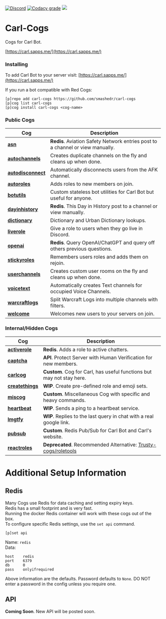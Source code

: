 [![Discord](https://img.shields.io/discord/899171661457293343?color=7289da&label=discord&logo=discord&logoColor=white&style=plastic)](https://discord.gg/wXy6m2X8wY)
[![Codacy grade](https://img.shields.io/codacy/grade/439cde1e5a5b4c649beca9b27ec108aa?logo=codacy&style=plastic)](https://app.codacy.com/gh/smashedr/carl-cogs/dashboard)
[![](https://repository-images.githubusercontent.com/422749366/a8e0e86a-fcdf-42f4-a5f8-63946c0cd272)](https://carl.sapps.me/)
# Carl-Cogs

Cogs for Carl Bot.

[https://carl.sapps.me/](https://carl.sapps.me/)

### Installing

To add Carl Bot to your server visit: [https://carl.sapps.me/](https://carl.sapps.me/)

If you run a bot compatible with Red Cogs:

```
[p]repo add carl-cogs https://github.com/smashedr/carl-cogs
[p]cog list carl-cogs
[p]cog install carl-cogs <cog-name>
```

### Public Cogs

| Cog                                                    | Description                                                                    |
|--------------------------------------------------------|--------------------------------------------------------------------------------|
| **[asn](asn/asn.py)**                                  | **Redis**. Aviation Safety Network entries post to a channel or view manually. |
| **[autochannels](autochannels/autochannels.py)**       | Creates duplicate channels on the fly and cleans up when done.                 |
| **[autodisconnect](autodisconnect/autodisconnect.py)** | Automatically disconnects users from the AFK channel.                          |
| **[autoroles](autoroles/autoroles.py)**                | Adds roles to new members on join.                                             |
| **[botutils](botutils/botutils.py)**                   | Custom stateless bot utilities for Carl Bot but useful for anyone.             |
| **[dayinhistory](dayinhistory/dayinhistory.py)**       | **Redis**. This Day in History post to a channel or view manually.             |
| **[dictionary](dictionary/dictionary.py)**             | Dictionary and Urban Dictionary lookups.                                       |
| **[liverole](liverole/liverole.py)**                   | Give a role to users when they go live in Discord.                             |
| **[openai](openai/openai.py)**                         | **Redis**. Query OpenAI/ChatGPT and query off others previous questions.       |
| **[stickyroles](stickyroles/stickyroles.py)**          | Remembers users roles and adds them on rejoin.                                 |
| **[userchannels](userchannels/userchannels.py)**       | Creates custom user rooms on the fly and cleans up when done.                  |
| **[voicetext](voicetext/voicetext.py)**                | Automatically creates Text channels for occupied Voice Channels.               |
| **[warcraftlogs](warcraftlogs/warcraftlogs.py)**       | Split Warcraft Logs into multiple channels with filters.                       |
| **[welcome](welcome/welcome.py)**                      | Welcomes new users to your servers on join.                                    |

### Internal/Hidden Cogs

| Cog                                              | Description                                                                                                 |
|--------------------------------------------------|-------------------------------------------------------------------------------------------------------------|
| **[activerole](activerole/activerole.py)**       | **Redis**. Adds a role to active chatters.                                                                  |
| **[captcha](captcha/captcha.py)**                | **API**. Protect Server with Human Verification for new members.                                            |
| **[carlcog](carlcog/carlcog.py)**                | **Custom**. Cog for Carl, has useful functions but may not stay here.                                       |
| **[createthings](createthings/createthings.py)** | **WIP**. Create pre-defined role and emoji sets.                                                            |
| **[miscog](miscog/miscog.py)**                   | **Custom**. Miscellaneous Cog with specific and heavy commands.                                             |
| **[heartbeat](heartbeat/heartbeat.py)**          | **WIP**. Sends a ping to a heartbeat service.                                                               |
| **[lmgtfy](lmgtfy/lmgtfy.py)**                   | **WIP**. Replies to the last query in chat with a real google link.                                         |
| **[pubsub](pubsub/pubsub.py)**                   | **Custom**. Redis Pub/Sub for Carl Bot and Carl's website.                                                  |
| **[reactroles](reactroles/reactroles.py)**       | **Deprecated**. Recommended Alternative: [Trusty-cogs/roletools](https://github.com/TrustyJAID/Trusty-cogs) |

# Additional Setup Information

## Redis

Many Cogs use Redis for data caching and setting expiry keys.  
Redis has a small footprint and is very fast.  
Running the docker Redis container will work with these cogs out of the box.  
To configure specific Redis settings, use the `set api` command.  

```agsl
[p]set api
```
Name: `redis`  
Data:
```agsl
host    redis
port    6379
db      0
pass    onlyifrequired
```
Above information are the defaults. Password defaults to `None`.
DO NOT enter a password in the config unless you require one.

## API

**Coming Soon**. New API will be posted soon.
